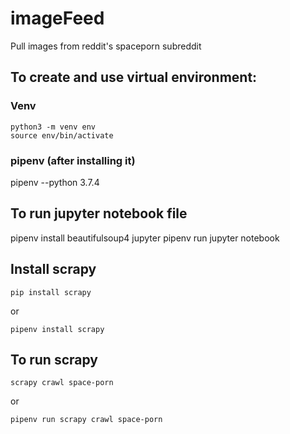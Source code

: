 # imageFeed

Pull images from reddit's spaceporn subreddit

## To create and use virtual environment:

### Venv

```
python3 -m venv env
source env/bin/activate
```

### pipenv (after installing it)

pipenv --python 3.7.4

## To run jupyter notebook file

pipenv install beautifulsoup4 jupyter
pipenv run jupyter notebook

## Install scrapy

`pip install scrapy`

or

`pipenv install scrapy`

## To run scrapy

`scrapy crawl space-porn`

or

`pipenv run scrapy crawl space-porn`

